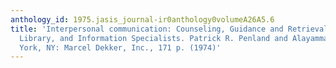 ```yaml
---
anthology_id: 1975.jasis_journal-ir0anthology0volumeA26A5.6
title: 'Interpersonal communication: Counseling, Guidance and Retrieval for Media,
  Library, and Information Specialists. Patrick R. Penland and Alayamma Mathai, New
  York, NY: Marcel Dekker, Inc., 171 p. (1974)'
---
```

